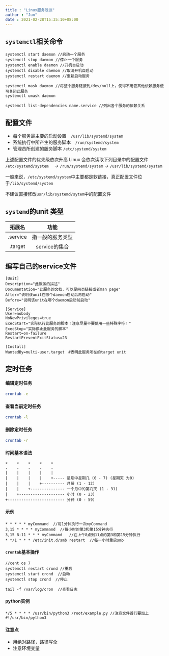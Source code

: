 ```yaml
---
title : "Linux服务浅谈"
author : "Jun"
date : 2021-02-28T15:35:10+08:00
---
```




## `systemctl`相关命令
```
systemctl start daemon //启动一个服务
systemctl stop daemon //停止一个服务
systemctl enable daemon //开机自启动
systemctl disable daemon //取消开机自启动
systemctl restart daemon //重新启动服务
```
```
systemctl mask daemon //将整个服务链接到/dev/null上，使得不用管其他依赖服务便可关闭此服务
systemctl umask daemon
```

```
systemctl list-dependencies name.service //列出各个服务的依赖关系
```

## 配置文件

- 每个服务最主要的启动设置　`/usr/lib/systemd/system`
- 系统执行中所产生的服务脚本　`/run/systemd/system`
- 管理员所创建的服务脚本  `/etc/systemd/system`

上述配置文件的优先级依次升高
Linux 会依次读取下列目录中的配置文件
`/etc/systemd/system`　
            -> 
            `/run/systemd/system` 
                         -> 
                         `/usr/lib/systemd/system`

一般来说，`/etc/systemd/system`中主要都是软链接，真正配置文件位于`/lib/systemd/system`

不建议直接修改`usr/lib/systemd/sytem`中的配置文件

## `systemd`的unit 类型

|拓展名|功能|
|:---:|:---:|
|.service|指一般的服务类型|
|.target|service的集合|



## 编写自己的service文件

```
[Unit]
Description="此服务的描述"
Documentation="此服务的文档，可以是网页链接或者man page"
After="说明该unit在哪个daemon启动后再启动"
Before="说明该unit在哪个daemon启动前启动"

[Service]
User=nobody
NoNewPrivileges=true
ExecStart="实际执行此服务的脚本！注意尽量不要使用一些特殊字符！"
ExecStop="实际停止此服务的脚本"
Restart=on-failure
RestartPreventExitStatus=23

[Install]
WantedBy=multi-user.target　#表明此服务所在的target unit
```



## 定时任务

#### 编辑定时任务

```bash
crontab -e
```



#### 查看当前定时任务

```bash
crontab -l
```



#### 删除定时任务

```bash
crontab -r
```



#### 时间基本语法

```
*    *    *    *    *
-    -    -    -    -
|    |    |    |    |
|    |    |    |    +----- 星期中星期几 (0 - 7) (星期天 为0)
|    |    |    +---------- 月份 (1 - 12) 
|    |    +--------------- 一个月中的第几天 (1 - 31)
|    +-------------------- 小时 (0 - 23)
+------------------------- 分钟 (0 - 59)
```



#### 示例

```
* * * * * myCommand  //每1分钟执行一次myCommand
3,15 * * * * myCommand  //每小时的第3和第15分钟执行
3,15 8-11 * * * myCommand   //在上午8点到11点的第3和第15分钟执行
* */1 * * * /etc/init.d/smb restart  //每一小时重启smb
```

####  

#### `crontab`基本操作

```
//cent os 7
systemctl restart crond //重启
systemctl start crond  //启动
systemctl stop crond  //停止

tail -f /var/log/cron  //查看日志
```



#### python实例

```
*/5 * * * * /usr/bin/python3 /root/example.py //注意文件首行要加上 #!/usr/bin/python3
```



#### 注意点

- 用绝对路径，路径写全
- 注意环境变量
